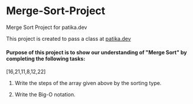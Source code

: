 # Merge-Sort-Project
Merge Sort Project for patika.dev

This project is created to pass a class at [patika.dev](https://app.patika.dev)

#### Purpose of this project is to show our understanding of "Merge Sort" by completing the following tasks:

  [16,21,11,8,12,22]

  1) Write the steps of the array given above by the sorting type.
  
  2) Write the Big-O notation.
